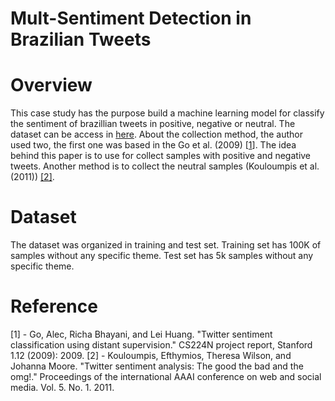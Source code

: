 # Mult-Sentiment Detection in Brazilian Tweets

# Overview

This case study has the purpose build a machine learning model for classify the sentiment of brazillian tweets in positive, negative or neutral. 
The dataset can be access in [here](https://www.kaggle.com/datasets/augustop/portuguese-tweets-for-sentiment-analysis). About the collection method,
the author used two, the first one was based in the Go et al. (2009) [[1](https://www-cs-faculty.stanford.edu/people/alecmgo/papers/TwitterDistantSupervision09.pdf)]. 
The idea behind this paper is to use for collect samples with positive and negative tweets. Another method is to collect the neutral samples (Kouloumpis et al. (2011))
[[2]](https://ojs.aaai.org/index.php/ICWSM/article/view/14185).

# Dataset

The dataset was organized in training and test set. Training set has 100K of samples without any specific theme. 
Test set has 5k samples without any specific theme.

# Reference

[1] - Go, Alec, Richa Bhayani, and Lei Huang. "Twitter sentiment classification using distant supervision." CS224N project report, Stanford 1.12 (2009): 2009.
[2] - Kouloumpis, Efthymios, Theresa Wilson, and Johanna Moore. "Twitter sentiment analysis: The good the bad and the omg!." Proceedings of the 
international AAAI conference on web and social media. Vol. 5. No. 1. 2011.
